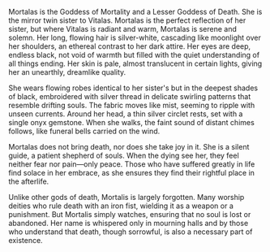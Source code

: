 Mortalas is the Goddess of Mortality and a Lesser Goddess of Death. She is the mirror twin sister to Vitalas. Mortalas is the perfect reflection of her sister, but where Vitalas is radiant and warm, Mortalas is serene and solemn. Her long, flowing hair is silver-white, cascading like moonlight over her shoulders, an ethereal contrast to her dark attire. Her eyes are deep, endless black, not void of warmth but filled with the quiet understanding of all things ending. Her skin is pale, almost translucent in certain lights, giving her an unearthly, dreamlike quality.

She wears flowing robes identical to her sister's but in the deepest shades of black, embroidered with silver thread in delicate swirling patterns that resemble drifting souls. The fabric moves like mist, seeming to ripple with unseen currents. Around her head, a thin silver circlet rests, set with a single onyx gemstone. When she walks, the faint sound of distant chimes follows, like funeral bells carried on the wind.

Mortalas does not bring death, nor does she take joy in it. She is a silent guide, a patient shepherd of souls. When the dying see her, they feel neither fear nor pain—only peace. Those who have suffered greatly in life find solace in her embrace, as she ensures they find their rightful place in the afterlife.

Unlike other gods of death, Mortalis is largely forgotten. Many worship deities who rule death with an iron fist, wielding it as a weapon or a punishment. But Mortalis simply watches, ensuring that no soul is lost or abandoned. Her name is whispered only in mourning halls and by those who understand that death, though sorrowful, is also a necessary part of existence.